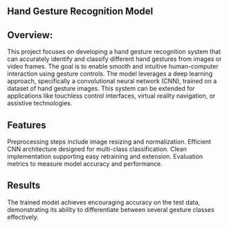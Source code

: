 ## Hand Gesture Recognition Model
## Overview:
This project focuses on developing a hand gesture recognition system that can accurately identify and classify different hand gestures from images or video frames. The goal is to enable smooth and intuitive human-computer interaction using gesture controls.
The model leverages a deep learning approach, specifically a convolutional neural network (CNN), trained on a dataset of hand gesture images. This system can be extended for applications like touchless control interfaces, virtual reality navigation, or assistive technologies.
## Features
Preprocessing steps include image resizing and normalization.
Efficient CNN architecture designed for multi-class classification.
Clean implementation supporting easy retraining and extension.
Evaluation metrics to measure model accuracy and performance.
## Results
The trained model achieves encouraging accuracy on the test data, demonstrating its ability to differentiate between several gesture classes effectively.
